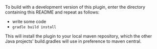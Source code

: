 To build with a development version of this plugin, enter the directory
containing this README and repeat as follows:

* write some code
* `gradle build install`

This will install the plugin to your local maven repository, which the other
Java projects' build.gradles will use in preference to maven central.
